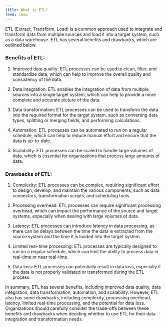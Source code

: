```yaml
---
title: What is ETL?
feed: show
---
```


ETL (Extract, Transform, Load) is a common approach used to integrate and transform data from multiple sources and load it into a target system, such as a data warehouse. ETL has several benefits and drawbacks, which are outlined below.

### Benefits of ETL:

1.  Improved data quality: ETL processes can be used to clean, filter, and standardize data, which can help to improve the overall quality and consistency of the data.
    
2.  Data integration: ETL enables the integration of data from multiple sources into a single target system, which can help to provide a more complete and accurate picture of the data.
    
3.  Data transformation: ETL processes can be used to transform the data into the required format for the target system, such as converting data types, splitting or merging fields, and performing calculations.
    
4.  Automation: ETL processes can be automated to run on a regular schedule, which can help to reduce manual effort and ensure that the data is up-to-date.
    
5.  Scalability: ETL processes can be scaled to handle large volumes of data, which is essential for organizations that process large amounts of data.
    

### Drawbacks of ETL:

1.  Complexity: ETL processes can be complex, requiring significant effort to design, develop, and maintain the various components, such as data connectors, transformation scripts, and scheduling tools.
    
2.  Processing overhead: ETL processes can require significant processing overhead, which can impact the performance of the source and target systems, especially when dealing with large volumes of data.
    
3.  Latency: ETL processes can introduce latency in data processing, as there can be delays between the time the data is extracted from the source system and the time it is loaded into the target system.
    
4.  Limited real-time processing: ETL processes are typically designed to run on a regular schedule, which can limit the ability to process data in real-time or near real-time.
    
5.  Data loss: ETL processes can potentially result in data loss, especially if the data is not properly validated or transformed during the ETL process.
    

In summary, ETL has several benefits, including improved data quality, data integration, data transformation, automation, and scalability. However, ETL also has some drawbacks, including complexity, processing overhead, latency, limited real-time processing, and the potential for data loss. Organizations should carefully consider the trade-offs between these benefits and drawbacks when deciding whether to use ETL for their data integration and transformation needs.